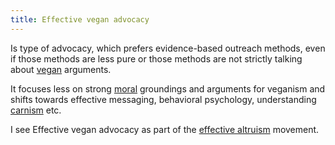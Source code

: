 ```yaml
---
title: Effective vegan advocacy
---
```

Is type of advocacy, which prefers evidence-based outreach methods, even if those methods are less pure or those methods are not strictly talking about [vegan](veganism.md) arguments.

It focuses less on strong [moral](morality.md) groundings and arguments for veganism and shifts towards effective messaging, behavioral psychology, understanding [carnism](carnism.md) etc.

I see Effective vegan advocacy as part of the [effective altruism](effective-altruism.md) movement.